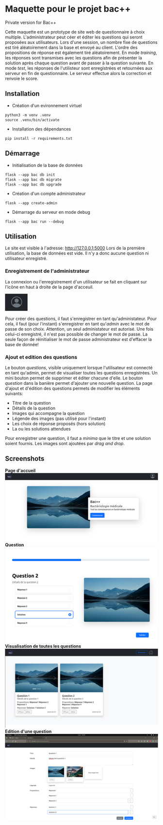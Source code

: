 # Maquette pour le projet bac++
Private version for Bac++

Cette maquette est un prototype de site web de questionnaire à choix multiple.
L'administrateur peut céer et éditer les questions qui seront proposées aux utilisateurs.
Lors d'une session, un nombre fixe de questions est tiré aléatoirement dans la base et envoyé
au client. L'ordre des propositions de réponse est également tiré aléatoirement. En mode _training_, 
les réponses sont transmises avec les questions afin de présenter la solution après chaque question 
avant de passer à la question suivante. En mode _test_, les réponses de l'utilisteur sont enregistrées 
et retournées aux serveur en fin de questionnaire. Le serveur effectue alors la correction et renvoie le score.

## Installation
+ Création d'un evironnement virtuel
```
python3 -m venv .venv
source .venv/bin/activate
```

+ Installation des dépendances
```
pip install -r requirements.txt
```

## Démarrage
+ Initialisation de la base de données
```
flask --app bac db init
flask --app bac db migrate
flask --app bac db upgrade
```

+ Création d'un compte administrateur
```
flask --app create-admin
```

+ Démarrage du serveur en mode debug
```
flask --app bac run --debug
```
## Utilisation
Le site est visible à l'adresse: http://127.0.0.1:5000
Lors de la première utilisation, la base de données est vide. Il n'y a donc aucune question ni utilisateur
enregistré.
### Enregistrement de l'administrateur
La connexion ou l'enregistrement d'un utilisateur se fait en cliquant sur l'icône en haut à droite de la page d'acceuil.

![alt text](https://github.com/cyrandre/bac--/blob/main/screenshots/user.png)

Pour créer des questions, il faut s'enregistrer en tant qu'administateur. Pour cela, il faut (pour l'instant) s'enregistrer en tant qu'_admin_
avec le mot de passe de son choix. Attention, un seul administateur est autorisé. Une fois celui-ci enregistré, il n'est pas possible de changer
le mot de passe. La seule façon de réinitialiser le mot de passe administrateur est d'effacer la base de donnée!

### Ajout et edition des questions
Le bouton _questions_, visible uniquement lorsque l'utilisateur est connecté en tant qu'admin, permet de visualiser toutes les questions enregistrées.
Un mini bouton permet de supprimer et éditer chacune d'elle. Le bouton _question_ dans la banière permet d'ajouter une nouvelle question. 
La page d'ajout et d'édition des questions permets de modifier les éléments suivants:
- Titre de la question
- Détails de la question
- Images qui accompagne la question
- Légende des images (pas utilisé pour l'instant)
- Les choix de réponse proposés (hors solution)
- La ou les solutions attendues

Pour enregistrer une question, il faut a _minima_ que le titre et une solution soient fournis.
Les images sont ajoutées par _drag and drop_.
## Screenshots
__Page d'accueil__
![alt text](https://github.com/cyrandre/bac--/blob/main/screenshots/home.png)
__Question__
![alt text](https://github.com/cyrandre/bac--/blob/main/screenshots/question.png)
__Visualisation de toutes les questions__
![alt text](https://github.com/cyrandre/bac--/blob/main/screenshots/vue_questions.png)
__Edition d'une question__
![alt text](https://github.com/cyrandre/bac--/blob/main/screenshots/edition_question.png)

